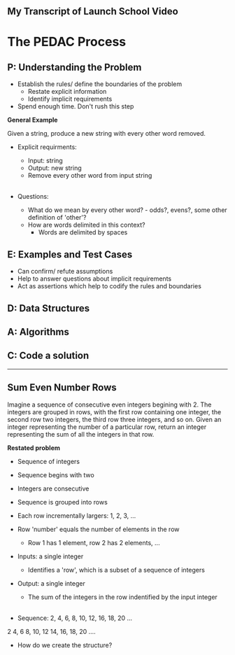 ## My Transcript of Launch School Video 

# The PEDAC Process

##  P: Understanding the Problem

- Establish the rules/ define the boundaries of the problem
  - Restate explicit information
  - Identify implicit requirements
- Spend enough time.  Don't rush this step

**General Example**

Given a string, produce a new string with every other word removed.

- Explicit requirments:
  - Input: string
  - Output: new string
  - Remove every other word from input string <br><br>

- Questions:
  - What do we mean by every other word? - odds?, evens?, some other
    definition of  'other'?
  - How are words delimited in this context?
    - Words are delimited by spaces

##  E:  Examples and Test Cases

- Can confirm/ refute assumptions
- Help to answer questions about implicit requirements
- Act as assertions which help to codify the rules and boundaries

##  D:  Data Structures
##  A:  Algorithms
##  C:  Code a solution

-----------------------

##  Sum Even Number Rows

Imagine a sequence of consecutive even integers begining with 2.  The integers are grouped in rows, with the first row containing one integer, the second row two integers, the third row three integers, and so on.  Given an integer representing the number of a particular row, return an integer representing the sum of all the integers in that row.

**Restated problem**
- Sequence of integers
- Sequence begins with two
- Integers are consecutive
- Sequence is grouped into rows
- Each row incrementally largers: 1, 2, 3, ...
- Row 'number' equals the number of elements in the row
  - Row 1 has 1 element, row 2 has 2 elements, ...
- Inputs: a single integer
  - Identifies a 'row', which is a subset of a sequence of integers
- Output: a single integer
  - The sum of the integers in the row indentified by the input integer<br><br>

 -  Sequence:
 2, 4, 6, 8, 10, 12, 16, 18, 20 ...

 2
 4, 6
 8, 10, 12
 14, 16, 18, 20
 ....

- How do we create the structure?
